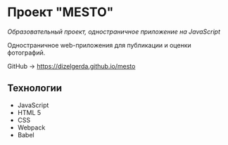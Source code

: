 # Проект "MESTO"
*Образовательный проект, одностраничное приложение на JavaScript*

Одностраничное web-приложения для публикации и оценки фотографий.

GitHub → https://dizelgerda.github.io/mesto

## Технологии
* JavaScript
* HTML 5
* CSS
* Webpack
* Babel
